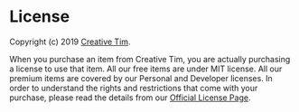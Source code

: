 # License

Copyright (c) 2019 [Creative Tim](https://www.creative-tim.com/).

When you purchase an item from Creative Tim, you are actually purchasing a license to use that item. All our free items are under MIT license. All our premium items are covered by our Personal and Developer licenses. In order to understand the rights and restrictions that come with your purchase, please read the details from our [Official License Page](https://www.creative-tim.com/license?ref=license-page-material-kit-pro-react).